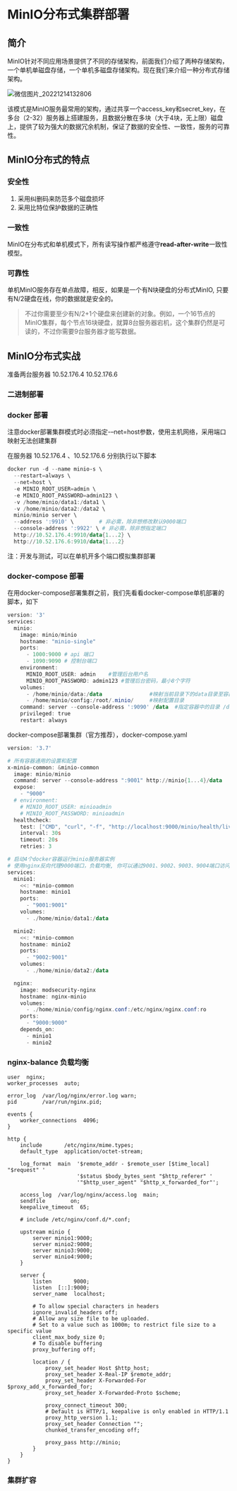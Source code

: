 # MinIO分布式集群部署

## 简介

MinIO针对不同应用场景提供了不同的存储架构，前面我们介绍了两种存储架构，一个单机单磁盘存储，一个单机多磁盘存储架构。现在我们来介绍一种分布式存储架构。

![微信图片_20221214132806](../../server/minio/images/微信图片_20221214132806.png)

该模式是MinIO服务最常用的架构，通过共享一个access_key和secret_key，在多台（2-32）服务器上搭建服务，且数据分散在多块（大于4块，无上限）磁盘上，提供了较为强大的数据冗余机制，保证了数据的安全性、一致性，服务的可靠性。

## MinIO分布式的特点

### 安全性

1. 采用纠删码来防范多个磁盘损坏
2. 采用比特位保护数据的正确性

### 一致性

MinIO在分布式和单机模式下，所有读写操作都严格遵守**read-after-write**一致性模型。

### 可靠性

单机MinIO服务存在单点故障，相反，如果是一个有N块硬盘的分布式MinIO, 只要有N/2硬盘在线，你的数据就是安全的。

> 不过你需要至少有N/2+1个硬盘来创建新的对象。例如，一个16节点的MinIO集群，每个节点16块硬盘，就算8台服务器宕机，这个集群仍然是可读的，不过你需要9台服务器才能写数据。

## MinIO分布式实战

准备两台服务器 10.52.176.4   10.52.176.6

### 二进制部署



### docker 部署

注意docker部署集群模式时必须指定-–net=host参数，使用主机网络，采用端口映射无法创建集群

在服务器 10.52.176.4 、10.52.176.6 分别执行以下脚本

```powershell
docker run -d --name minio-s \
  --restart=always \
  --net=host \
  -e MINIO_ROOT_USER=admin \
  -e MINIO_ROOT_PASSWORD=admin123 \
  -v /home/minio/data1:/data1 \
  -v /home/minio/data2:/data2 \
  minio/minio server \
  --address ':9910' \  		 # 非必需，除非想修改默认9000端口
  --console-address ':9922' \ # 非必需，除非想指定端口
  http://10.52.176.4:9910/data{1...2} \
  http://10.52.176.6:9910/data{1...2} 
```

注：开发与测试，可以在单机开多个端口模拟集群部署

### docker-compose 部署

在用docker-compose部署集群之前，我们先看看docker-compose单机部署的脚本，如下

```powershell
version: '3'
services:
  minio:
    image: minio/minio
    hostname: "minio-single"
    ports:
      - 1000:9000 # api 端口
      - 1090:9090 # 控制台端口
    environment:
      MINIO_ROOT_USER: admin    #管理后台用户名
      MINIO_ROOT_PASSWORD: admin123 #管理后台密码，最小8个字符
    volumes:
      - /home/minio/data:/data               #映射当前目录下的data目录至容器内/data目录
      - /home/minio/config:/root/.minio/     #映射配置目录
    command: server --console-address ':9090' /data  #指定容器中的目录 /data
    privileged: true
    restart: always
```

docker-compose部署集群（官方推荐），docker-compose.yaml

```powershell
version: '3.7'

# 所有容器通用的设置和配置
x-minio-common: &minio-common
  image: minio/minio
  command: server --console-address ":9001" http://minio{1...4}/data
  expose:
    - "9000"
  # environment:
    # MINIO_ROOT_USER: minioadmin
    # MINIO_ROOT_PASSWORD: minioadmin
  healthcheck:
    test: ["CMD", "curl", "-f", "http://localhost:9000/minio/health/live"]
    interval: 30s
    timeout: 20s
    retries: 3

# 启动4个docker容器运行minio服务器实例
# 使用nginx反向代理9000端口，负载均衡, 你可以通过9001、9002、9003、9004端口访问它们的web console
services:
  minio1:
    <<: *minio-common
    hostname: minio1
    ports:
      - "9001:9001"
    volumes:
      - ./home/minio/data1:/data

  minio2:
    <<: *minio-common
    hostname: minio2
    ports:
      - "9002:9001"
    volumes:
      - ./home/minio/data2:/data

  nginx:
    image: modsecurity-nginx 
    hostname: nginx-minio
    volumes:
      - ./home/minio/config/nginx.conf:/etc/nginx/nginx.conf:ro
    ports:
      - "9000:9000"
    depends_on:
      - minio1
      - minio2
```

### nginx-balance 负载均衡

```
user  nginx;
worker_processes  auto;

error_log  /var/log/nginx/error.log warn;
pid        /var/run/nginx.pid;

events {
    worker_connections  4096;
}

http {
    include       /etc/nginx/mime.types;
    default_type  application/octet-stream;

    log_format  main  '$remote_addr - $remote_user [$time_local] "$request" '
                      '$status $body_bytes_sent "$http_referer" '
                      '"$http_user_agent" "$http_x_forwarded_for"';

    access_log  /var/log/nginx/access.log  main;
    sendfile        on;
    keepalive_timeout  65;

    # include /etc/nginx/conf.d/*.conf;

    upstream minio {
        server minio1:9000;
        server minio2:9000;
        server minio3:9000;
        server minio4:9000;
    }

    server {
        listen       9000;
        listen  [::]:9000;
        server_name  localhost;

        # To allow special characters in headers
        ignore_invalid_headers off;
        # Allow any size file to be uploaded.
        # Set to a value such as 1000m; to restrict file size to a specific value
        client_max_body_size 0;
        # To disable buffering
        proxy_buffering off;

        location / {
            proxy_set_header Host $http_host;
            proxy_set_header X-Real-IP $remote_addr;
            proxy_set_header X-Forwarded-For $proxy_add_x_forwarded_for;
            proxy_set_header X-Forwarded-Proto $scheme;

            proxy_connect_timeout 300;
            # Default is HTTP/1, keepalive is only enabled in HTTP/1.1
            proxy_http_version 1.1;
            proxy_set_header Connection "";
            chunked_transfer_encoding off;

            proxy_pass http://minio;
        }
    }
}
```

### 集群扩容

